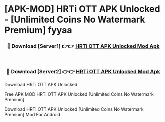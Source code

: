 # [APK-MOD] HRTi OTT APK Unlocked - [Unlimited Coins No Watermark Premium] fyyaa



<div align="center">
<h3>🔴 Download [Server1] 👉👉 <a href="https://momento.my/?title=HRTi_OTT_APK_Unlocked">HRTi OTT APK Unlocked Mod Apk</a></h3><br>

<h3>🔴 Download [Server2] 👉👉 <a href="https://momento.my/?title=HRTi_OTT_APK_Unlocked">HRTi OTT APK Unlocked Mod Apk</a></h3>
</div>



Download HRTi OTT APK Unlocked 

Free APK MOD HRTi OTT APK Unlocked [Unlimited Coins No Watermark Premium]

Download HRTi OTT APK Unlocked [Unlimited Coins No Watermark Premium] Mod For Android
